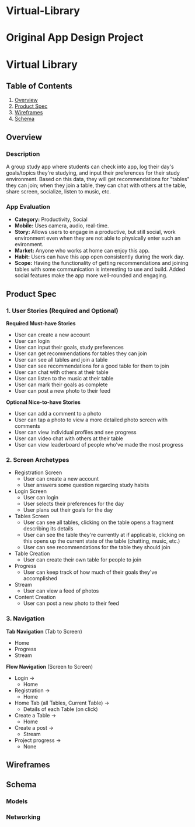 # Virtual-Library
Original App Design Project
===

# Virtual Library

## Table of Contents
1. [Overview](#Overview)
1. [Product Spec](#Product-Spec)
1. [Wireframes](#Wireframes)
2. [Schema](#Schema)

## Overview
### Description
A group study app where students can check into app, log their day's goals/topics they're studying, and input their preferences for their study environment. Based on this data, they will get recommendations for "tables" they can join; when they join a table, they can chat with others at the table, share screen, socialize, listen to music, etc.

### App Evaluation

- **Category:** Productivity, Social 
- **Mobile:** Uses camera, audio, real-time.
- **Story:** Allows users to engage in a productive, but still social, work environment even when they are not able to physically enter such an evironment. 
- **Market:** Anyone who works at home can enjoy this app.
- **Habit:** Users can have this app open consistently during the work day. 
- **Scope:** Having the functionality of getting recommendations and joining tables with some communication is interesting to use and build. Added social features make the app more well-rounded and engaging. 

## Product Spec

### 1. User Stories (Required and Optional)

**Required Must-have Stories**

* User can create a new account
* User can login
* User can input their goals, study preferences
* User can get recommendations for tables they can join
* User can see all tables and join a table
* User can see recommendations for a good table for them to join
* User can chat with others at their table
* User can listen to the music at their table
* User can mark their goals as complete
* User can post a new photo to their feed

**Optional Nice-to-have Stories**

* User can add a comment to a photo
* User can tap a photo to view a more detailed photo screen with comments
* User can view individual profiles and see progress
* User can video chat with others at their table
* User can view leaderboard of people who've made the most progress

### 2. Screen Archetypes

* Registration Screen
   * User can create a new account
   * User answers some question regarding study habits
* Login Screen
   * User can login
   * User selects their preferences for the day
   * User plans out their goals for the day 
* Tables Screen  
   * User can see all tables, clicking on the table opens a fragment describing its details 
   * User can see the table they're currently at if applicable, clicking on this opens up the current state of the table (chatting, music, etc.) 
   * User can see recommendations for the table they should join
* Table Creation 
   * User can create their own table for people to join  
* Progress
   * User can keep track of how much of their goals they've accomplished 
* Stream
   * User can view a feed of photos 
* Content Creation
   * User can post a new photo to their feed

### 3. Navigation

**Tab Navigation** (Tab to Screen)

* Home
* Progress
* Stream

**Flow Navigation** (Screen to Screen)

* Login -> 
   * Home
* Registration -> 
   * Home
* Home Tab (all Tables, Current Table) -> 
   * Details of each Table (on click)
* Create a Table ->
   * Home 
* Create a post ->
   * Stream 
* Project progress ->
   * None 
    
## Wireframes

## Schema 

### Models

### Networking
